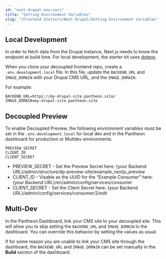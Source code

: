 ```yaml
---
id: "next-drupal-env-vars"
title: "Setting Environment Variables"
slug: "/Frontend Starters/Next Drupal/Setting Environment Variables"
---
```


## Local Development

In order to fetch data from the Drupal instance, Next.js needs to know the endpoint
at build time. For local development, the starter kit uses [dotenv](https://www.npmjs.com/package/dotenv).

When you clone your decoupled frontend repo, create a `.env.development.local` file.
In this file, update the `BACKEND_URL` and `IMAGE_DOMAIN` with your Drupal CMS URL, and the `IMAGE_DOMAIN`.

For example:

```
BACKEND_URL=https://my-drupal-site.pantheon.site/
IMAGE_DOMAIN=my-drupal-site.pantheon.site
```

## Decoupled Preview

To enable Decoupled Preview, the following environment variables must be set
in the `.env.development.local` for local dev and in the Pantheon dashboard for production or
Multdev environments.

```
PREVIEW_SECRET
CLIENT_ID
CLIENT_SECRET
```

- PREVIEW_SECRET - Set the Preview Secret here: {your Backend URL}/admin/structure/dp-preview-site/example_nextjs_preview
- CLIENT_ID - Visable as the UUID for the “Example Consumer” here: {your Backend URL}/en/admin/config/services/consumer
- CLIENT_SECRET - Set the Client Secret here: {your Backend URL}/admin/config/services/consumer/2/edit

## Multi-Dev

In the Pantheon Dashboard, link your CMS site to your decoupled site. This will allow you
to skip setting the `BACKEND_URL` and `IMAGE_DOMAIN` in the dashboard.
You can override this behavior by setting the values as usual.

If for some reason you are unable to link your CMS site through the dashboard,
the `BACKEND_URL` and `IMAGE_DOMAIN` can be set manually in the **Build** section of the dashboard.
